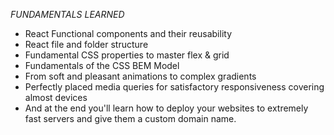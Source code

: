 

*FUNDAMENTALS LEARNED*
<ul>
  <li>React Functional components and their reusability
  <li>React file and folder structure</li>
  <li>Fundamental CSS properties to master flex & grid</li>
  <li>Fundamentals of the CSS BEM Model</li>
  <li>From soft and pleasant animations to complex gradients</li>
  <li>Perfectly placed media queries for satisfactory responsiveness covering almost devices</li>
  <li>And at the end you'll learn how to deploy your websites to extremely fast servers and give them a custom domain name.</li>
</ul
